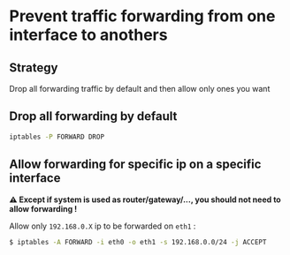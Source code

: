 # Prevent traffic forwarding from one interface to anothers

## Strategy
Drop all forwarding traffic by default and then allow only ones you want

## Drop all forwarding by default
```bash
iptables -P FORWARD DROP
```

## Allow forwarding for specific ip on a specific interface

**:warning: Except if system is used as router/gateway/..., you should not need to allow forwarding !**

Allow only `192.168.0.X` ip to be forwarded on `eth1` :
```bash
$ iptables -A FORWARD -i eth0 -o eth1 -s 192.168.0.0/24 -j ACCEPT
```
